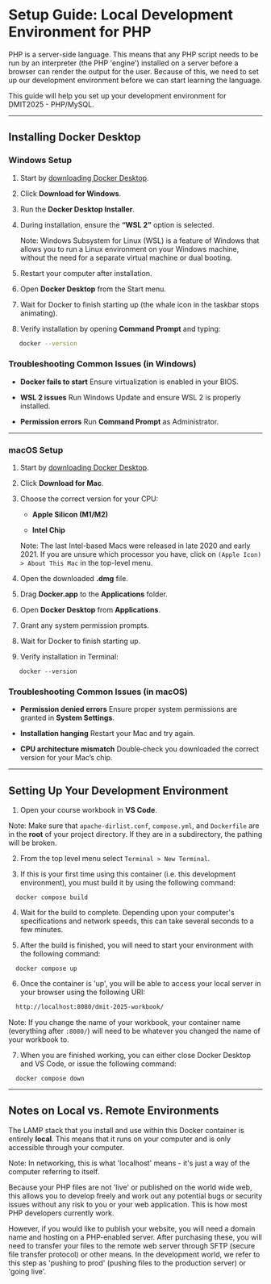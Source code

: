 # Setup Guide: Local Development Environment for PHP

PHP is a server-side language. This means that any PHP script needs to be run by an interpreter (the PHP 'engine') installed on a server before a browser can render the output for the user. Because of this, we need to set up our development environment before we can start learning the language. 

This guide will help you set up your development environment for DMIT2025 - PHP/MySQL. 


---

## Installing Docker Desktop

### Windows Setup

1. Start by [downloading Docker Desktop](https://www.docker.com/products/docker-desktop).

2. Click **Download for Windows**.

3. Run the **Docker Desktop Installer**.

4. During installation, ensure the **“WSL 2”** option is selected.

   Note: Windows Subsystem for Linux (WSL) is a feature of Windows that allows you to run a Linux environment on your Windows machine, without the need for a separate virtual machine or dual booting.

5. Restart your computer after installation.

6. Open **Docker Desktop** from the Start menu.

7. Wait for Docker to finish starting up (the whale icon in the taskbar stops animating).

8. Verify installation by opening **Command Prompt** and typing:

````bash
   docker --version
````


### Troubleshooting Common Issues (in Windows)

* **Docker fails to start**
  Ensure virtualization is enabled in your BIOS.

* **WSL 2 issues**
  Run Windows Update and ensure WSL 2 is properly installed.

* **Permission errors**
  Run **Command Prompt** as Administrator.


---


### macOS Setup

1. Start by [downloading Docker Desktop](https://www.docker.com/products/docker-desktop).

2. Click **Download for Mac**.

3. Choose the correct version for your CPU:

   * **Apple Silicon (M1/M2)**

   * **Intel Chip**

   Note: The last Intel-based Macs were released in late 2020 and early 2021. If you are unsure which processor you have, click on `(Apple Icon) > About This Mac` in the top-level menu.

4. Open the downloaded **.dmg** file.

5. Drag **Docker.app** to the **Applications** folder.

6. Open **Docker Desktop** from **Applications**.

7. Grant any system permission prompts.

8. Wait for Docker to finish starting up.

9. Verify installation in Terminal:

````shell
   docker --version
````


### Troubleshooting Common Issues (in macOS)
* **Permission denied errors**
  Ensure proper system permissions are granted in **System Settings**.

* **Installation hanging**
  Restart your Mac and try again.

* **CPU architecture mismatch**
  Double‑check you downloaded the correct version for your Mac’s chip.

---

## Setting Up Your Development Environment

1. Open your course workbook in **VS Code**.

  Note: Make sure that `apache-dirlist.conf`, `compose.yml`, and `Dockerfile` are in the **root** of your project directory. If they are in a subdirectory, the pathing will be broken.

2. From the top level menu select `Terminal > New Terminal`. 

3. If this is your first time using this container (i.e. this development environment), you must build it by using the following command:

```shell
  docker compose build
```

4. Wait for the build to complete. Depending upon your computer's specifications and network speeds, this can take several seconds to a few minutes. 

5. After the build is finished, you will need to start your environment with the following command:

```shell
  docker compose up
```

6. Once the container is 'up', you will be able to access your local server in your browser using the following URI: 

```txt
  http://localhost:8080/dmit-2025-workbook/
```

  Note: If you change the name of your workbook, your container name (everything after `:8080/`) will need to be whatever you changed the name of your workbook to.

7. When you are finished working, you can either close Docker Desktop and VS Code, or issue the following command:

```shell
  docker compose down
```

---


## Notes on Local vs. Remote Environments

The LAMP stack that you install and use within this Docker container is entirely **local**. This means that it runs on your computer and is only accessible through your computer.

  Note: In networking, this is what 'localhost' means - it's just a way of the computer referring to itself. 

Because your PHP files are not 'live' or published on the world wide web, this allows you to develop freely and work out any potential bugs or security issues without any risk to you or your web application. This is how most PHP developers currently work. 

However, if you would like to publish your website, you will need a domain name and hosting on a PHP-enabled server. After purchasing these, you will need to transfer your files to the remote web server through SFTP (secure file transfer protocol) or other means. In the development world, we refer to this step as 'pushing to prod' (pushing files to the production server) or 'going live'.
